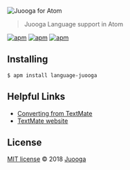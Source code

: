 
![Juooga for Atom](https://cdn.juoo.ga/atom/atom.png)

> Juooga Language support in Atom

[![apm](https://img.shields.io/apm/dm/language-juooga.svg?style=flat-square)](https://atom.io/packages/language-juooga) 
[![apm](https://img.shields.io/apm/v/language-juooga.svg?style=flat-square)](https://atom.io/packages/language-juooga) 
[![apm](https://img.shields.io/apm/l/language-juooga.svg?style=flat-square)](https://atom.io/packages/language-juooga)

## Installing

`$ apm install language-juooga`


## Helpful Links

- [Converting from TextMate](https://flight-manual.atom.io/hacking-atom/sections/converting-from-textmate/)
- [TextMate website](http://macromates.com/)

## License

[MIT license](https://github.com/Juooga/juooga-atom/blob/master/LICENSE) © 2018 [Juooga](https://github.com/juooga)
